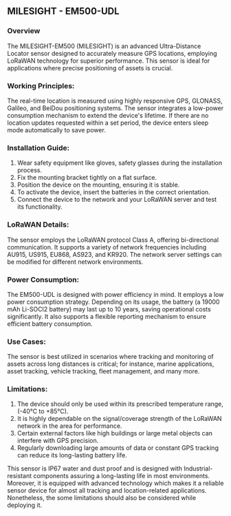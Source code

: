 ## MILESIGHT - EM500-UDL

### Overview 

The MILESIGHT-EM500 (MILESIGHT) is an advanced Ultra-Distance Locator sensor designed to accurately measure GPS locations, employing LoRaWAN technology for superior performance. This sensor is ideal for applications where precise positioning of assets is crucial.

### Working Principles:

The real-time location is measured using highly responsive GPS, GLONASS, Galileo, and BeiDou positioning systems. The sensor integrates a low-power consumption mechanism to extend the device's lifetime. If there are no location updates requested within a set period, the device enters sleep mode automatically to save power. 

### Installation Guide:

1. Wear safety equipment like gloves, safety glasses during the installation process.
2. Fix the mounting bracket tightly on a flat surface.
3. Position the device on the mounting, ensuring it is stable.
4. To activate the device, insert the batteries in the correct orientation. 
5. Connect the device to the network and your LoRaWAN server and test its functionality.

### LoRaWAN Details:

The sensor employs the LoRaWAN protocol Class A, offering bi-directional communication. It supports a variety of network frequencies including AU915, US915, EU868, AS923, and KR920. The network server settings can be modified for different network environments.

### Power Consumption:

The EM500-UDL is designed with power efficiency in mind. It employs a low power consumption strategy. Depending on its usage, the battery (a 19000 mAh Li-SOCl2 battery) may last up to 10 years, saving operational costs significantly. It also supports a flexible reporting mechanism to ensure efficient battery consumption.

### Use Cases:

The sensor is best utilized in scenarios where tracking and monitoring of assets across long distances is critical; for instance, marine applications, asset tracking, vehicle tracking, fleet management, and many more.

### Limitations:

1. The device should only be used within its prescribed temperature range, (-40°C to +85°C).
2. It is highly dependable on the signal/coverage strength of the LoRaWAN network in the area for performance.
3. Certain external factors like high buildings or large metal objects can interfere with GPS precision.
4. Regularly downloading large amounts of data or constant GPS tracking can reduce its long-lasting battery life.

This sensor is IP67 water and dust proof and is designed with Industrial-resistant components assuring a long-lasting life in most environments. Moreover, it is equipped with advanced technology which makes it a reliable sensor device for almost all tracking and location-related applications. Nonetheless, the some limitations should also be considered while deploying it.